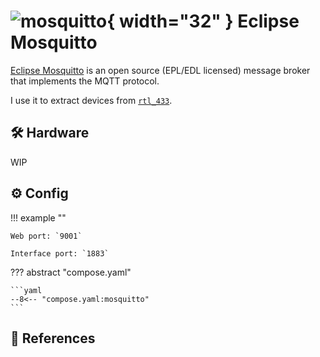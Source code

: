 # ![mosquitto](https://cdn.jsdelivr.net/gh/selfhst/icons/png/mosquitto.png){ width="32" } Eclipse Mosquitto

[Eclipse Mosquitto][1] is an open source (EPL/EDL licensed) message broker that implements the MQTT protocol. 

I use it to extract devices from [`rtl_433`](./rtl_433.md).

## :hammer_and_wrench: Hardware

WIP

## :gear: Config

!!! example ""

    Web port: `9001`
    
    Interface port: `1883`

??? abstract "compose.yaml"

    ```yaml
    --8<-- "compose.yaml:mosquitto"
    ```

## :link: References

[1]: <https://mosquitto.org/>

